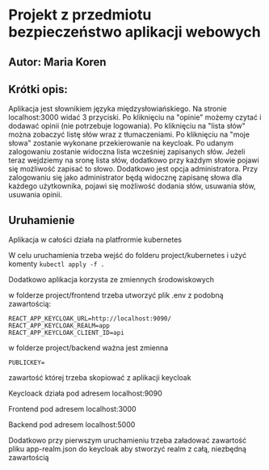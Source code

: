 # Projekt z przedmiotu bezpieczeństwo aplikacji webowych


## Autor: Maria Koren

## Krótki opis:

Aplikacja jest słownikiem języka międzysłowiańskiego. Na stronie localhost:3000 widać 3 przyciski. Po kliknięciu na "opinie" możemy czytać i dodawać opinii (nie potrzebuje logowania). Po kliknięciu na "lista słów" można zobaczyć listę słów wraz z tłumaczeniami. Po kliknięciu na "moje słowa" zostanie wykonane przekierowanie na keycloak. Po udanym zalogowaniu zostanie widoczna lista wcześniej zapisanych słów. Jeżeli teraz wejdziemy na sronę lista słów, dodatkowo przy każdym słowie pojawi się możliwość zapisać to słowo. Dodatkowo jest opcja administratora. Przy zalogowaniu się jako administrator będą widocznę zapisanę słowa dla każdego użytkownika, pojawi się możliwość dodania słów, usuwania słów, usuwania opinii.

## Uruhamienie

Aplikacja w całości działa na platfrormie kubernetes

W celu uruchamienia trzeba wejść do folderu project/kubernetes i użyć komenty `kubectl apply -f .`

Dodatkowo aplikacja korzysta ze zmiennych środowiskowych

w folderze project/frontend trzeba utworzyć plik .env z podobną zawartością:

```
REACT_APP_KEYCLOAK_URL=http://localhost:9090/
REACT_APP_KEYCLOAK_REALM=app
REACT_APP_KEYCLOAK_CLIENT_ID=api
```

w folderze project/backend ważna jest zmienna 
```
PUBLICKEY=
```

zawartość której trzeba skopiować z aplikacji keycloak

Keycloack działa pod adresem localhost:9090

Frontend pod adresem localhost:3000

Backend pod adresem localhost:5000

Dodatkowo przy pierwszym uruchamieniu trzeba załadować zawartość pliku app-realm.json do keycloak aby stworzyć realm z całą, niezbędną zawartością


